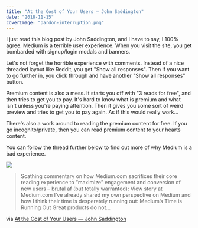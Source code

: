 ```yaml
---
title: "At the Cost of Your Users — John Saddington"
date: "2018-11-15"
coverImage: "pardon-interruption.png"
---
```


I just read this blog post by John Saddington, and I have to say, I 100% agree. Medium is a terrible user experience. When you visit the site, you get bombarded with signup/login modals and banners.

Let's not forget the horrible experience with comments. Instead of a nice threaded layout like Reddit, you get "Show all responses". Then if you want to go further in, you click through and have another "Show all responses" button.

Premium content is also a mess. It starts you off with "3 reads for free", and then tries to get you to pay. It's hard to know what is premium and what isn't unless you're paying attention. Then it gives you some sort of weird preview and tries to get you to pay again. As if this would really work...

There's also a work around to reading the premium content for free. If you go incognito/private, then you can read premium content to your hearts content.

You can follow the thread further below to find out more of why Medium is a bad experience.

[![](https://i0.wp.com/john.do/wp-content/uploads/2018/11/pardon-interruption.png?quality=80&strip=info&w=800)](https://john.do/cost-users/)

> Scathing commentary on how Medium.com sacrifices their core reading experience to “maximize” engagement and conversion of new users – brutal af (but totally warranted): View story at Medium.com I’ve already shared my own perspective on Medium and how I think their time is desperately running out: Medium’s Time is Running Out Great products do not…

via [At the Cost of Your Users — John Saddington](https://john.do/cost-users/)
